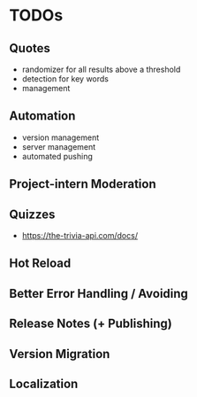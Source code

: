 ﻿# TODOs

## Quotes
- randomizer for all results above a threshold
- detection for key words
- management

## Automation
- version management
- server management
- automated pushing

## Project-intern Moderation

## Quizzes
- https://the-trivia-api.com/docs/

## Hot Reload

## Better Error Handling / Avoiding

## Release Notes (+ Publishing)

## Version Migration

## Localization
